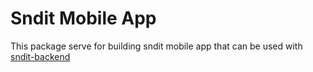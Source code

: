 # Sndit Mobile App

This package serve for building sndit mobile app that can be used with [sndit-backend](https://github.com/vandetho/sndit-backend)
